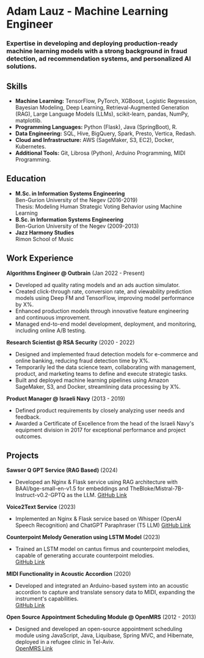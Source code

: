 # Adam Lauz - Machine Learning Engineer

### Expertise in developing and deploying production-ready machine learning models with a strong background in fraud detection, ad recommendation systems, and personalized AI solutions.

## Skills
- **Machine Learning:** TensorFlow, PyTorch, XGBoost, Logistic Regression, Bayesian Modeling, Deep Learning, Retrieval-Augmented Generation (RAG), Large Language Models (LLMs), scikit-learn, pandas, NumPy, matplotlib.
- **Programming Languages:** Python (Flask), Java (SpringBoot), R.
- **Data Engineering:** SQL, Hive, BigQuery, Spark, Presto, Vertica, Redash.
- **Cloud and Infrastructure:** AWS (SageMaker, S3, EC2), Docker, Kubernetes.
- **Additional Tools:** Git, Librosa (Python), Arduino Programming, MIDI Programming.

## Education
- **M.Sc. in Information Systems Engineering**  
  Ben-Gurion University of the Negev (2016-2019)  
  Thesis: Modeling Human Strategic Voting Behavior using Machine Learning
- **B.Sc. in Information Systems Engineering**  
  Ben-Gurion University of the Negev (2009-2013)
- **Jazz Harmony Studies**  
  Rimon School of Music

## Work Experience
**Algorithms Engineer @ Outbrain** (Jan 2022 - Present)
- Developed ad quality rating models and an ads auction simulator.
- Created click-through rate, conversion rate, and viewability prediction models using Deep FM and TensorFlow, improving model performance by X%.
- Enhanced production models through innovative feature engineering and continuous improvement.
- Managed end-to-end model development, deployment, and monitoring, including online A/B testing.

**Research Scientist @ RSA Security** (2020 - 2022)
- Designed and implemented fraud detection models for e-commerce and online banking, reducing fraud detection time by X%.
- Temporarily led the data science team, collaborating with management, product, and marketing teams to define and execute strategic tasks.
- Built and deployed machine learning pipelines using Amazon SageMaker, S3, and Docker, streamlining data processing by X%.

**Product Manager @ Israeli Navy** (2013 - 2019)
- Defined product requirements by closely analyzing user needs and feedback.
- Awarded a Certificate of Excellence from the head of the Israeli Navy's equipment division in 2017 for exceptional performance and project outcomes.

## Projects
**Sawser Q GPT Service (RAG Based)** (2024)  
- Developed an Nginx & Flask service using RAG architecture with BAAI/bge-small-en-v1.5 for embeddings and TheBloke/Mistral-7B-Instruct-v0.2-GPTQ as the LLM. 
  [GitHub Link](https://github.com/AdamLauz/sawserQGPT)

**Voice2Text Service** (2023)  
- Implemented an Nginx & Flask service based on Whisper (OpenAI Speech Recognition) and ChatGPT Paraphraser (T5 LLM)
  [GitHub Link](https://github.com/AdamLauz/voice2text-service)

**Counterpoint Melody Generation using LSTM Model** (2023)  
- Trained an LSTM model on cantus firmus and counterpoint melodies, capable of generating accurate counterpoint melodies.  
  [GitHub Link](https://github.com/AdamLauz/counterpoint-generator-lstm)

**MIDI Functionality in Acoustic Accordion** (2020)  
- Developed and integrated an Arduino-based system into an acoustic accordion to capture and translate sensory data to MIDI, expanding the instrument's capabilities.  
  [GitHub Link](https://github.com/AdamLauz/midi-accordion-arduino)

**Open Source Appointment Scheduling Module @ OpenMRS** (2012 - 2013)  
- Designed and developed an open-source appointment scheduling module using JavaScript, Java, Liquibase, Spring MVC, and Hibernate, deployed in a refugee clinic in Tel-Aviv.  
  [OpenMRS Link](https://wiki.openmrs.org/display/docs/appointment+scheduling+module)
